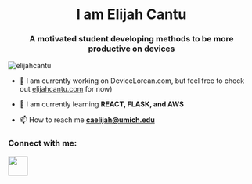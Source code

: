 <link rel="stylesheet" href="https://cdn.jsdelivr.net/gh/devicons/devicon@v2.15.1/devicon.min.css">
<h1 align="center">I am Elijah Cantu</h1>
<h3 align="center">A motivated student developing methods to be more productive on devices</h3>

<p align="left"> <img
    src="https://komarev.com/ghpvc/?username=elijahcantu&label=Profile%20views&color=0e75b6&style=flat"
    alt="elijahcantu" /> </p>

- 🔭 I am currently working on DeviceLorean.com, but feel free to check out <a href="https://elijahcantu.com" target="_blank">elijahcantu.com</a> for now)

- 🌱 I am currently learning **REACT, FLASK, and AWS**

- 📫 How to reach me **caelijah@umich.edu**

<h3 align="left">Connect with me:</h3>
<p align="left">
  <a href="https://linkedin.com/in/elijahcantu" target="_blank"> 
    <img src="https://cdn.jsdelivr.net/gh/devicons/devicon/icons/linkedin/linkedin-original.svg" style="height:40px" />
    </a>
</p>
